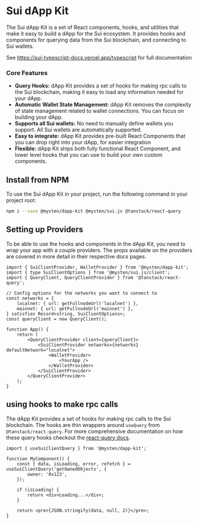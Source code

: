 # Sui dApp Kit

The Sui dApp Kit is a set of React components, hooks, and utilities that make it easy to build a
dApp for the Sui ecosystem. It provides hooks and components for querying data from the Sui
blockchain, and connecting to Sui wallets.

See https://sui-typescript-docs.vercel.app/typescript for full documentation

### Core Features

- **Query Hooks:** dApp Kit provides a set of hooks for making rpc calls to the Sui blockchain,
  making it easy to load any information needed for your dApp.
- **Automatic Wallet State Management:** dApp Kit removes the complexity of state management related
  to wallet connections. You can focus on building your dApp.
- **Supports all Sui wallets:** No need to manually define wallets you support. All Sui wallets are
  automatically supported.
- **Easy to integrate:** dApp Kit provides pre-built React Components that you can drop right into
  your dApp, for easier integration
- **Flexible:** dApp Kit ships both fully functional React Component, and lower level hooks that you
  can use to build your own custom components.

## Install from NPM

To use the Sui dApp Kit in your project, run the following command in your project root:

```sh npm2yarn
npm i --save @mysten/dapp-kit @mysten/sui.js @tanstack/react-query
```

## Setting up Providers

To be able to use the hooks and components in the dApp Kit, you need to wrap your app with a couple
providers. The props available on the providers are covered in more detail in their respective docs
pages.

```tsx
import { SuiClientProvider, WalletProvider } from '@mysten/dapp-kit';
import { type SuiClientOptions } from '@mysten/sui.js/client';
import { QueryClient, QueryClientProvider } from '@tanstack/react-query';

// Config options for the networks you want to connect to
const networks = {
	localnet: { url: getFullnodeUrl('localnet') },
	mainnet: { url: getFullnodeUrl('mainnet') },
} satisfies Record<string, SuiClientOptions>;
const queryClient = new QueryClient();

function App() {
	return (
		<QueryClientProvider client={queryClient}>
			<SuiClientProvider networks={networks} defaultNetwork="localnet">
				<WalletProvider>
					<YourApp />
				</WalletProvider>
			</SuiClientProvider>
		</QueryClientProvider>
	);
}
```

## using hooks to make rpc calls

The dApp Kit provides a set of hooks for making rpc calls to the Sui blockchain. The hooks are thin
wrappers around `useQuery` from `@tanstack/react-query`. For more comprehensive documentation on how
these query hooks checkout the
[react-query docs](https://tanstack.com/query/latest/docs/react/overview).

```tsx
import { useSuiClientQuery } from '@mysten/dapp-kit';

function MyComponent() {
	const { data, isLoading, error, refetch } = useSuiClientQuery('getOwnedObjects', {
		owner: '0x123',
	});

	if (isLoading) {
		return <div>Loading...</div>;
	}

	return <pre>{JSON.stringify(data, null, 2)}</pre>;
}
```
